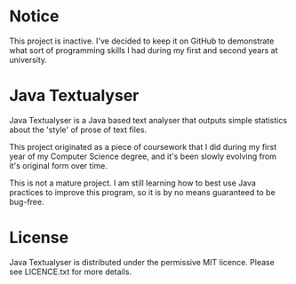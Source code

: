 Notice
================
This project is inactive. I've decided to keep it on GitHub to demonstrate what sort of programming skills I had during my first and second years at university.

Java Textualyser
================
Java Textualyser is a Java based text analyser that outputs simple statistics about the 'style' of prose of text files.

This project originated as a piece of coursework that I did during my first year of my Computer Science degree, and it's been slowly evolving from it's original form over time.

This is not a mature project. I am still learning how to best use Java practices to improve this program, so it is by no means guaranteed to be bug-free.

License
================
Java Textualyser is distributed under the permissive MIT licence. Please see LICENCE.txt for more details.
